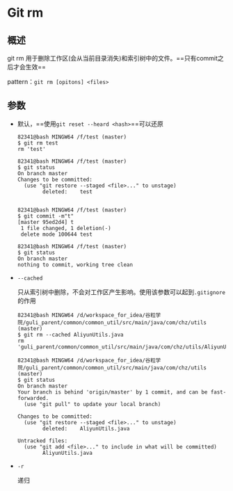 # Git rm

## 概述

git rm 用于删除工作区(会从当前目录消失)和索引树中的文件。==只有commit之后才会生效==

pattern：`git rm [opitons] <files>`

## 参数

- 默认，==使用`git reset --heard <hash>`==可以还原

  ```
  82341@bash MINGW64 /f/test (master)
  $ git rm test
  rm 'test'
  
  82341@bash MINGW64 /f/test (master)
  $ git status
  On branch master
  Changes to be committed:
    (use "git restore --staged <file>..." to unstage)
          deleted:    test
  
  
  82341@bash MINGW64 /f/test (master)
  $ git commit -m"t"
  [master 95ed2d4] t
   1 file changed, 1 deletion(-)
   delete mode 100644 test
  
  82341@bash MINGW64 /f/test (master)
  $ git status
  On branch master
  nothing to commit, working tree clean
  
  ```

- `--cached`

  只从索引树中删除，不会对工作区产生影响。使用该参数可以起到`.gitignore`的作用

  ```
  82341@bash MINGW64 /d/workspace_for_idea/谷粒学院/guli_parent/common/common_util/src/main/java/com/chz/utils (master)
  $ git rm --cached AliyunUtils.java
  rm 'guli_parent/common/common_util/src/main/java/com/chz/utils/AliyunUtils.java'
  
  82341@bash MINGW64 /d/workspace_for_idea/谷粒学院/guli_parent/common/common_util/src/main/java/com/chz/utils (master)
  $ git status
  On branch master
  Your branch is behind 'origin/master' by 1 commit, and can be fast-forwarded.
    (use "git pull" to update your local branch)
  
  Changes to be committed:
    (use "git restore --staged <file>..." to unstage)
          deleted:    AliyunUtils.java
  
  Untracked files:
    (use "git add <file>..." to include in what will be committed)
          AliyunUtils.java
  
  ```

- `-r`

  递归

